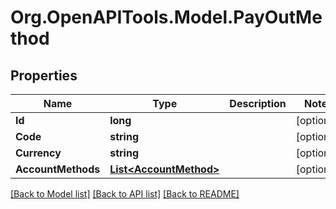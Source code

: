 
# Org.OpenAPITools.Model.PayOutMethod

## Properties

Name | Type | Description | Notes
------------ | ------------- | ------------- | -------------
**Id** | **long** |  | [optional] 
**Code** | **string** |  | [optional] 
**Currency** | **string** |  | [optional] 
**AccountMethods** | [**List&lt;AccountMethod&gt;**](AccountMethod.md) |  | [optional] 

[[Back to Model list]](../README.md#documentation-for-models)
[[Back to API list]](../README.md#documentation-for-api-endpoints)
[[Back to README]](../README.md)

